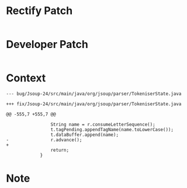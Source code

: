 # Rectify Patch

```

```

# Developer Patch

```

```

# Context

```
--- bug/Jsoup-24/src/main/java/org/jsoup/parser/TokeniserState.java

+++ fix/Jsoup-24/src/main/java/org/jsoup/parser/TokeniserState.java

@@ -555,7 +555,7 @@

                 String name = r.consumeLetterSequence();
                 t.tagPending.appendTagName(name.toLowerCase());
                 t.dataBuffer.append(name);
-                r.advance();
+
                 return;
             }
```

# Note


